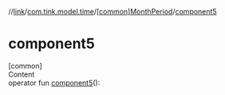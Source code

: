 //[link](../../index.md)/[com.tink.model.time](../index.md)/[[common]MonthPeriod](index.md)/[component5](component5.md)



# component5  
[common]  
Content  
operator fun [component5](component5.md)(): <ERROR CLASS>  



